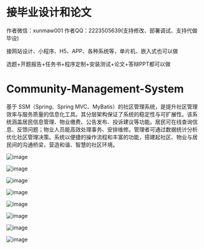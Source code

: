 # 接毕业设计和论文
作者微信：xunmaw001  作者QQ：2223505639(支持修改、部署调试、支持代做毕设)

接网站设计、小程序、H5、APP、各种系统等，单片机、嵌入式也可以做

选题+开题报告+任务书+程序定制+安装测试+论文+答辩PPT都可以做
# Community-Management-System
基于 SSM（Spring、Spring MVC、MyBatis）的社区管理系统，是提升社区管理效率与服务质量的信息化工具。其分层架构保证了系统的稳定性与可扩展性。该系统涵盖居民信息管理、物业缴费、公告发布、投诉建议等功能。居民可在线查询信息、反馈问题；物业人员能高效处理事务、安排维修。管理者可通过数据统计分析优化社区管理决策。系统以便捷的操作流程和丰富的功能，搭建起社区、物业与居民间的沟通桥梁，营造和谐、智慧的社区环境。 

![image](https://github.com/user-attachments/assets/39b7423b-e9d1-4f52-b1e5-b8cd653ae073)

![image](https://github.com/user-attachments/assets/cf0c8fe1-9b7d-4729-be82-54fe8c01b51d)

![image](https://github.com/user-attachments/assets/d8f5e480-3d7c-4f4f-800d-9bb3ebc5d02e)

![image](https://github.com/user-attachments/assets/1bc599ef-1bc0-4e44-b343-6f77e024fe18)

![image](https://github.com/user-attachments/assets/bc1c3dea-e1df-4376-b599-f810208110d1)

![image](https://github.com/user-attachments/assets/e62a18e1-cee2-4444-bb12-6012883c7b03)

![image](https://github.com/user-attachments/assets/a877eb0a-84b6-4601-ac08-950afabe1a58)

![image](https://github.com/user-attachments/assets/e42efdc8-201c-42ec-89b8-4c4735fbe14d)
